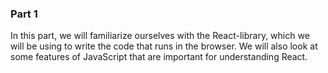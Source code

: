 ### Part 1

In this part, we will familiarize ourselves with the React-library, which we will be using to write the code that runs in the browser. We will also look at some features of JavaScript that are important for understanding React.

